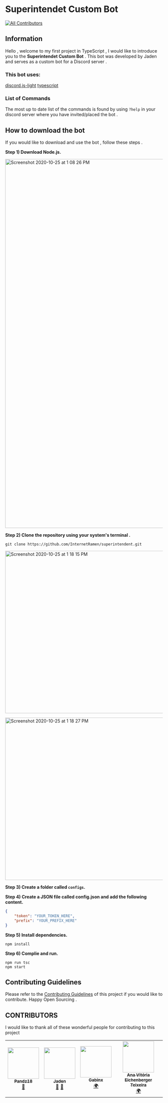 # Superintendet Custom Bot
<!-- ALL-CONTRIBUTORS-BADGE:START - Do not remove or modify this section -->
[![All Contributors](https://img.shields.io/badge/all_contributors-4-orange.svg?style=flat-square)](#contributors-)
<!-- ALL-CONTRIBUTORS-BADGE:END -->

## Information 
Hello , welcome to my first project in TypeScript , I would like to introduce you to the **Superintendet Custom Bot** . This bot was developed by Jaden and serves as a custom bot for a Discord server .


### This bot uses:
[discord.js-light](https://www.npmjs.com/package/discord.js-light)
[typescript](https://www.npmjs.com/package/typescript)


### List of Commands
The most up to date list of the commands is found by using `?help` in your discord server where you have invited/placed the bot .

## How to download the bot 

If you would like to download and use the bot , follow these steps .

**Step 1) Download Node.js.**

<p class="aligncenter">
<img width="1179" alt="Screenshot 2020-10-25 at 1 08 26 PM" src="https://user-images.githubusercontent.com/72812728/97101413-3e9f6780-16c3-11eb-913e-3b53ef47986e.png">
</p>
	
	
	
**Step 2) Clone the repository using your system's terminal .**

```
git clone https://github.com/InternetRamen/superintendent.git
```

<p class="aligncenter">
<img width="519" alt="Screenshot 2020-10-25 at 1 18 15 PM" src="https://user-images.githubusercontent.com/58665834/97101569-b1f5a900-16c4-11eb-8e3c-d38d61f09c53.png">
</p>

<p class="aligncenter">
<img width="519" alt="Screenshot 2020-10-25 at 1 18 27 PM" src="https://user-images.githubusercontent.com/58665834/97101585-cafe5a00-16c4-11eb-977d-c8d61256a3e0.png">
</p>



**Step 3) Create a folder called `configs`.**


**Step 4) Create a JSON file called config.json and add the following content.**

```json
{
	"token": "YOUR_TOKEN_HERE",
	"prefix": "YOUR_PREFIX_HERE"
}
```

**Step 5) Install dependencies.**

```
npm install
```

**Step 6) Complie and run.**

```
npm run tsc
npm start
```


## Contributing Guidelines
Please refer to the [Contributing Guidelines](./CONTRIBUTING.md) of this project if you would like  to contribute. Happy Open Sourcing .

## CONTRIBUTORS 
   I would like to thank all of these wonderful people for contributing to this project 
  
<!-- ALL-CONTRIBUTORS-LIST:START - Do not remove or modify this section -->
<!-- prettier-ignore-start -->
<!-- markdownlint-disable -->
<table>
  <tr>
    <td align="center"><a href="https://github.com/Pandz18"><img src="https://avatars1.githubusercontent.com/u/58665834?v=4" width="100px;" alt=""/><br /><sub><b>Pandz18</b></sub></a><br /><a href="https://github.com/InternetRamen/superintendent/commits?author=Pandz18" title="Documentation">📖</a></td>
    <td align="center"><a href="https://github.com/InternetRamen"><img src="https://avatars0.githubusercontent.com/u/66806100?v=4" width="100px;" alt=""/><br /><sub><b>Jaden</b></sub></a><br /><a href="#projectManagement-InternetRamen" title="Project Management">📆</a> <a href="#maintenance-InternetRamen" title="Maintenance">🚧</a></td>
    <td align="center"><a href="https://github.com/Gabinx"><img src="https://avatars0.githubusercontent.com/u/73398418?v=4" width="100px;" alt=""/><br /><sub><b>Gabinx</b></sub></a><br /><a href="#translation-Gabinx" title="Translation">🌍</a></td>
    <td align="center"><a href="https://github.com/Mackyw"><img src="https://avatars3.githubusercontent.com/u/66183944?v=4" width="100px;" alt=""/><br /><sub><b>Ana Vitória Eichenberger Teixeira</b></sub></a><br /><a href="#translation-Mackyw" title="Translation">🌍</a></td>
  </tr>
</table>

<!-- markdownlint-enable -->
<!-- prettier-ignore-end -->
<!-- ALL-CONTRIBUTORS-LIST:END -->


    

